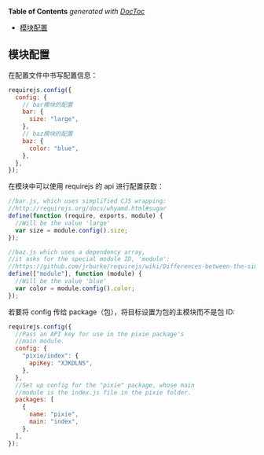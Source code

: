 <!-- START doctoc generated TOC please keep comment here to allow auto update -->
<!-- DON'T EDIT THIS SECTION, INSTEAD RE-RUN doctoc TO UPDATE -->
**Table of Contents**  *generated with [DocToc](https://github.com/thlorenz/doctoc)*

- [模块配置](#%E6%A8%A1%E5%9D%97%E9%85%8D%E7%BD%AE)

<!-- END doctoc generated TOC please keep comment here to allow auto update -->

## 模块配置

在配置文件中书写配置信息：

```js
requirejs.config({
  config: {
    // bar模块的配置
    bar: {
      size: "large",
    },
    // baz模块的配置
    baz: {
      color: "blue",
    },
  },
});
```

在模块中可以使用 requirejs 的 api 进行配置获取：

```js
//bar.js, which uses simplified CJS wrapping:
//http://requirejs.org/docs/whyamd.html#sugar
define(function (require, exports, module) {
  //Will be the value 'large'
  var size = module.config().size;
});

//baz.js which uses a dependency array,
//it asks for the special module ID, 'module':
//https://github.com/jrburke/requirejs/wiki/Differences-between-the-simplified-CommonJS-wrapper-and-standard-AMD-define#wiki-magic
define(["module"], function (module) {
  //Will be the value 'blue'
  var color = module.config().color;
});
```

若要将 config 传给 package（包），将目标设置为包的主模块而不是包 ID:

```js
requirejs.config({
  //Pass an API key for use in the pixie package's
  //main module.
  config: {
    "pixie/index": {
      apiKey: "XJKDLNS",
    },
  },
  //Set up config for the "pixie" package, whose main
  //module is the index.js file in the pixie folder.
  packages: [
    {
      name: "pixie",
      main: "index",
    },
  ],
});
```
